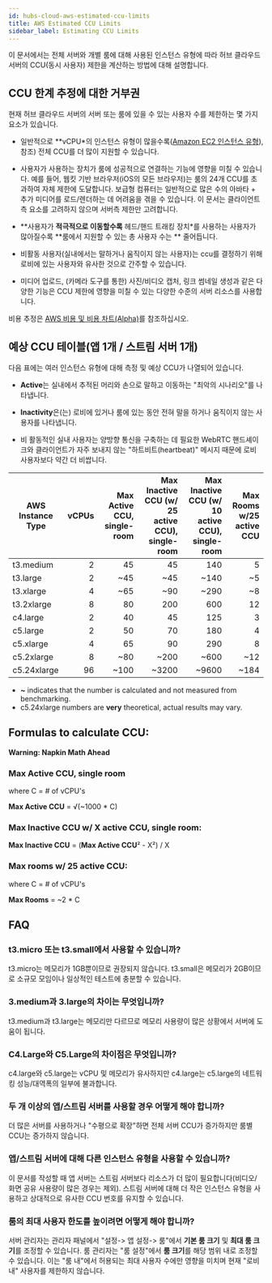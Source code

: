 ```yaml
---
id: hubs-cloud-aws-estimated-ccu-limits
title: AWS Estimated CCU Limits
sidebar_label: Estimating CCU Limits
---
```


이 문서에서는 전체 서버와 개별 룸에 대해 사용된 인스턴스 유형에 따라 허브 클라우드 서버의 CCU(동시 사용자) 제한을 계산하는 방법에 대해 설명합니다.

## CCU 한계 추정에 대한 거부권

현재 허브 클라우드 서버의 서버 또는 룸에 있을 수 있는 사용자 수를 제한하는 몇 가지 요소가 있습니다.

* 일반적으로 **vCPU*의 인스턴스 유형이 많을수록([Amazon EC2 인스턴스 유형](https://aws.amazon.com/ec2/instance-types/)), 참조) 전체 CCU를 더 많이 지원할 수 있습니다.

* 사용자가 사용하는 장치가 룸에 성공적으로 연결하는 기능에 영향을 미칠 수 있습니다. 예를 들어, 웹킷 기반 브라우저(iOS의 모든 브라우저)는 룸의 24개 CCU를 초과하여 자체 제한에 도달합니다. 보급형 컴퓨터는 일반적으로 많은 수의 아바타 + 추가 미디어를 로드/렌더하는 데 어려움을 겪을 수 있습니다. 이 문서는 클라이언트측 요소를 고려하지 않으며 서버측 제한만 고려합니다.

* **사용자가 **적극적으로 이동할수록** 헤드/핸드 트래킹 장치*를 사용하는 사용자가 많아질수록 **룸에서 지원할 수 있는 총 사용자 수는 ** 줄어듭니다.
* 비활동 사용자(실내에서는 말하거나 움직이지 않는 사용자)는 ccu를 결정하기 위해 로비에 있는 사용자와 유사한 것으로 간주할 수 있습니다.

* 미디어 업로드, (카메라 도구를 통한) 사진/비디오 캡처, 링크 썸네일 생성과 같은 다양한 기능은 CCU 제한에 영향을 미칠 수 있는 다양한 수준의 서버 리소스를 사용합니다.


비용 추정은 [AWS 비용 및 비용 차트(Alpha)](hubs-cloud-aws-estimated-cost-charts.md)를 참조하십시오.

## 예상 CCU 테이블(앱 1개 / 스트림 서버 1개)

다음 표에는 여러 인스턴스 유형에 대해 측정 및 예상 CCU가 나열되어 있습니다.

* **Active**는 실내에서 추적된 머리와 손으로 말하고 이동하는 "최악의 시나리오"를 나타냅니다.

* **Inactivity**은(는) 로비에 있거나 룸에 있는 동안 전혀 말을 하거나 움직이지 않는 사용자를 나타냅니다.
* 비 활동적인 실내 사용자는 양방향 통신을 구축하는 데 필요한 WebRTC 핸드셰이크와 클라이언트가 자주 보내지 않는 "하트비트(heartbeat)" 메시지 때문에 로비 사용자보다 약간 더 비쌉니다.

| AWS Instance Type | vCPUs | Max **Active** CCU, single-room | Max **Inactive** CCU (w/ 25 active CCU), single-room | Max **Inactive** CCU (w/ 10 active CCU), single-room | Max **Rooms** w/25 active CCU |
|-------------------|------:|--------------------------------:|-----------------------------------------------------:|-----------------------------------------------------:|------------------------------:|
| t3.medium         |     2 |                              45 |                                                   45 |                                                  140 |                             5 |
| t3.large          |     2 |                             ~45 |                                                  ~45 |                                                 ~140 |                            ~5 |
| t3.xlarge         |     4 |                             ~65 |                                                  ~90 |                                                 ~290 |                            ~8 |
| t3.2xlarge        |     8 |                              80 |                                                  200 |                                                  600 |                            12 |
| c4.large          |     2 |                              40 |                                                   45 |                                                  125 |                             3 |
| c5.large          |     2 |                              50 |                                                   70 |                                                  180 |                             4 |
| c5.xlarge         |     4 |                              65 |                                                   90 |                                                  290 |                             8 |
| c5.2xlarge        |     8 |                             ~80 |                                                 ~200 |                                                 ~600 |                           ~12 |
| c5.24xlarge       |    96 |                            ~100 |                                                ~3200 |                                                ~9600 |                          ~184 |

* **~** indicates that the number is calculated and not measured from benchmarking.
* c5.24xlarge numbers are **very** theoretical, actual results may vary.

## Formulas to calculate CCU:

**Warning: Napkin Math Ahead**

### Max Active CCU, single room
where C = # of vCPU's

**Max Active CCU** = √(~1000 * C)

### Max Inactive CCU w/ X active CCU, single room:
**Max Inactive CCU** = (**Max Active CCU**² - X²) / X

### Max rooms w/ 25 active CCU: 
where C = # of vCPU's

**Max Rooms** = ~2 * C 

## FAQ

### t3.micro 또는 t3.small에서 사용할 수 있습니까?
t3.micro는 메모리가 1GB뿐이므로 권장되지 않습니다. t3.small은 메모리가 2GB이므로 소규모 모임이나 일상적인 테스트에 충분할 수 있습니다.

### 3.medium과 3.large의 차이는 무엇입니까?
t3.medium과 t3.large는 메모리만 다르므로 메모리 사용량이 많은 상황에서 서버에 도움이 됩니다.

### C4.Large와 C5.Large의 차이점은 무엇입니까?
c4.large와 c5.large는 vCPU 및 메모리가 유사하지만 c4.large는 c5.large의 네트워킹 성능/대역폭의 일부에 불과합니다.

### 두 개 이상의 앱/스트림 서버를 사용할 경우 어떻게 해야 합니까?
더 많은 서버를 사용하거나 "수평으로 확장"하면 전체 서버 CCU가 증가하지만 룸별 CCU는 증가하지 않습니다.

### 앱/스트림 서버에 대해 다른 인스턴스 유형을 사용할 수 있습니까?
이 문서를 작성할 때 앱 서버는 스트림 서버보다 리소스가 더 많이 필요합니다(비디오/화면 공유 사용량이 많은 경우는 제외). 스트림 서버에 대해 더 작은 인스턴스 유형을 사용하고 상대적으로 유사한 CCU 번호를 유지할 수 있습니다.

### 룸의 최대 사용자 한도를 높이려면 어떻게 해야 합니까?
서버 관리자는 관리자 패널에서 "설정-> 앱 설정-> 룸"에서 **기본 룸 크기** 및 **최대 룸 크기**를 조정할 수 있습니다. 룸 관리자는 "룸 설정"에서 **룸 크기**를 해당 범위 내로 조정할 수 있습니다. 이는 "룸 내"에서 허용되는 최대 사용자 수에만 영향을 미치며 현재 "로비 내" 사용자를 제한하지 않습니다.
